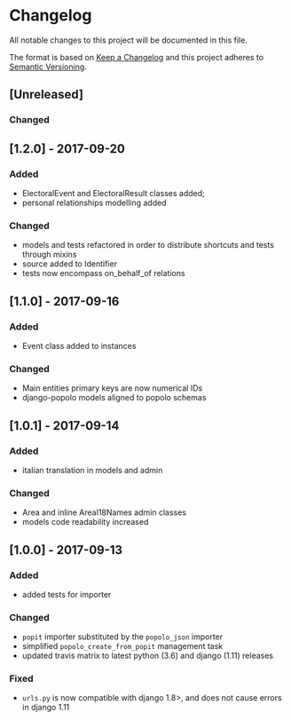 # Changelog
All notable changes to this project will be documented in this file.

The format is based on [Keep a Changelog](http://keepachangelog.com/en/1.0.0/)
and this project adheres to [Semantic Versioning](http://semver.org/spec/v2.0.0.html).

## [Unreleased]

### Changed

## [1.2.0] - 2017-09-20

### Added
- ElectoralEvent and ElectoralResult classes added;
- personal relationships modelling added

### Changed
- models and tests refactored in order to distribute shortcuts and tests through mixins
- source added to Identifier
- tests now encompass on_behalf_of relations


## [1.1.0] - 2017-09-16

### Added
- Event class added to instances

### Changed
- Main entities primary keys are now numerical IDs
- django-popolo models aligned to popolo schemas


## [1.0.1] - 2017-09-14

### Added
- italian translation in models and admin

### Changed
- Area and inline AreaI18Names admin classes
- models code readability increased


## [1.0.0] - 2017-09-13

### Added
- added tests for importer

### Changed
- `popit` importer substituted by the `popolo_json` importer
- simplified `popolo_create_from_popit` management task
- updated travis matrix to latest python (3.6) and django (1.11)
releases


### Fixed
- `urls.py` is now compatible with django 1.8>,
and does not cause errors in django 1.11

